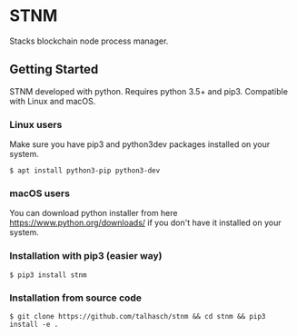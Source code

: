 # STNM

Stacks blockchain node process manager.

## Getting Started

STNM developed with python. Requires python 3.5+ and pip3. Compatible with Linux and macOS.

### Linux users

Make sure you have pip3 and python3dev packages installed on your system.

`$ apt install python3-pip python3-dev` 

### macOS users
You can download python installer from here https://www.python.org/downloads/ if you don't have it installed on your system.

### Installation with pip3 (easier way)
 
`$ pip3 install stnm` 

### Installation from source code

`$ git clone https://github.com/talhasch/stnm && cd stnm && pip3 install -e .` 

